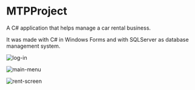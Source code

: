 # MTPProject

 A C# application that helps manage a car rental business.
 
 It was made with C# in Windows Forms and with SQLServer as database management system.
 
![log-in](https://user-images.githubusercontent.com/64864410/151233529-22530220-0612-44f5-b6ec-556e9df75881.png)


![main-menu](https://user-images.githubusercontent.com/64864410/151233660-0cd22c55-641d-4905-97d0-b606a6ea017c.png)


![rent-screen](https://user-images.githubusercontent.com/64864410/151233557-5c0b507a-7497-4b47-beda-36e644b0cc32.png)
